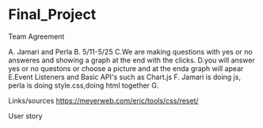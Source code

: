 # Final_Project

Team Agreement
 
 A. Jamari and Perla
 B. 5/11-5/25
 C.We are making questions with yes or no answeres and showing a graph at the end with the clicks.
 D.you will answer yes or no questons or choose a picture and at the enda graph will apear 
 E.Event Listeners and Basic API's such as Chart.js
 F. Jamari is doing js, perla is doing style.css,doing html together
 G.


 Links/sources
 https://meyerweb.com/eric/tools/css/reset/

 User story

